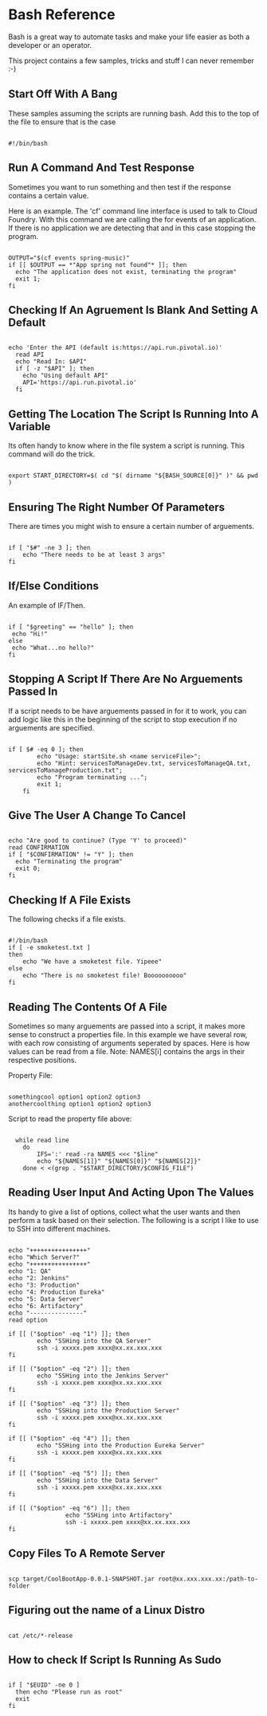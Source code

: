 # Bash Reference

Bash is a great way to automate tasks and make your life easier as both a developer or an operator.

This project contains a few samples, tricks and stuff I can never remember :-)

## Start Off With A Bang

These samples assuming the scripts are running bash. Add this to the top of the file to ensure that is the case

```shell

#!/bin/bash

```

## Run A Command And Test Response

Sometimes you want to run something and then test if the response contains a certain value.

Here is an example. The 'cf' command line interface is used to talk to Cloud Foundry. With this command we are calling the for events of an application. If there is no application we are detecting that and in this case stopping the program.

```shell

OUTPUT="$(cf events spring-music)"
if [[ $OUTPUT == *"App spring not found"* ]]; then
  echo "The application does not exist, terminating the program"
  exit 1;
fi

```

## Checking If An Agruement Is Blank And Setting A Default

```shell

echo 'Enter the API (default is:https://api.run.pivotal.io)'
  read API
  echo "Read In: $API"
  if [ -z "$API" ]; then
    echo "Using default API"
    API='https://api.run.pivotal.io'
  fi

```

## Getting The Location The Script Is Running Into A Variable

Its often handy to know where in the file system a script is running. This command will do the trick.

```shell

export START_DIRECTORY=$( cd "$( dirname "${BASH_SOURCE[0]}" )" && pwd )

```

## Ensuring The Right Number Of Parameters

There are times you might wish to ensure a certain number of arguements.

```shell

if [ "$#" -ne 3 ]; then
    echo "There needs to be at least 3 args"
fi

```

## If/Else Conditions

An example of IF/Then.

```shell

if [ "$greeting" == "hello" ]; then
 echo "Hi!"
else
 echo "What...no hello?"
fi

```
## Stopping A Script If There Are No Arguements Passed In

If a script needs to be have arguements passed in for it to work, you can add logic like this in the beginning of the script to stop execution if no arguements are specified.

```shell

if [ $# -eq 0 ]; then
	    echo "Usage: startSite.sh <name serviceFile>";
	    echo "Hint: servicesToManageDev.txt, servicesToManageQA.txt, servicesToManageProduction.txt";
	    echo "Program terminating ...";
	    exit 1;
	fi

```

## Give The User A Change To Cancel

```shell

echo "Are good to continue? (Type 'Y' to proceed)"
read CONFIRMATION
if [ "$CONFIRMATION" != "Y" ]; then
  echo "Terminating the program"
  exit 0;
fi

```

## Checking If A File Exists

The following checks if a file exists.

```shell

#!/bin/bash
if [ -e smoketest.txt ]
then
    echo "We have a smoketest file. Yipeee"
else
    echo "There is no smoketest file! Boooooooooo"
fi

```

## Reading The Contents Of A File

Sometimes so many arguements are passed into a script, it makes more sense to construct a properties file. In this example we have several row, with each row consisting of arguments seperated by spaces. Here is how values can be read from a file. Note: NAMES[i] contains the args in their respective positions.

Property File:

```shell

somethingcool option1 option2 option3
anothercoolthing option1 option2 option3

```

Script to read the property file above:

```shell
  
  while read line
	do	
		IFS=':' read -ra NAMES <<< "$line"
		echo "${NAMES[1]}" "${NAMES[0]}" "${NAMES[2]}"
	done < <(grep . "$START_DIRECTORY/$CONFIG_FILE")

```
## Reading User Input And Acting Upon The Values

Its handy to give a list of options, collect what the user wants and then perform a task based on their selection. The following is a script I like to use to SSH into different machines.

```shell

echo "++++++++++++++++"
echo "Which Server?"
echo "++++++++++++++++"
echo "1: QA"
echo "2: Jenkins"
echo "3: Production"
echo "4: Production Eureka"
echo "5: Data Server"
echo "6: Artifactory"
echo "---------------"
read option

if [[ ("$option" -eq "1") ]]; then
		echo "SSHing into the QA Server"
		ssh -i xxxxx.pem xxxx@xx.xx.xxx.xxx
fi

if [[ ("$option" -eq "2") ]]; then
		echo "SSHing into the Jenkins Server"
		ssh -i xxxxx.pem xxxx@xx.xx.xxx.xxx
fi

if [[ ("$option" -eq "3") ]]; then
		echo "SSHing into the Production Server"
		ssh -i xxxxx.pem xxxx@xx.xx.xxx.xxx
fi

if [[ ("$option" -eq "4") ]]; then
		echo "SSHing into the Production Eureka Server"
		ssh -i xxxxx.pem xxxx@xx.xx.xxx.xxx
fi

if [[ ("$option" -eq "5") ]]; then
		echo "SSHing into the Data Server"
		ssh -i xxxxx.pem xxxx@xx.xx.xxx.xxx
fi

if [[ ("$option" -eq "6") ]]; then
                echo "SSHing into Artifactory"
                ssh -i xxxxx.pem xxxx@xx.xx.xxx.xxx
fi

```

## Copy Files To A Remote Server

```shell

scp target/CoolBootApp-0.0.1-SNAPSHOT.jar root@xx.xxx.xxx.xx:/path-to-folder

```

## Figuring out the name of a Linux Distro

```shell

cat /etc/*-release

```

## How to check If Script Is Running As Sudo

```shell

if [ "$EUID" -ne 0 ]
  then echo "Please run as root"
  exit
fi

```
